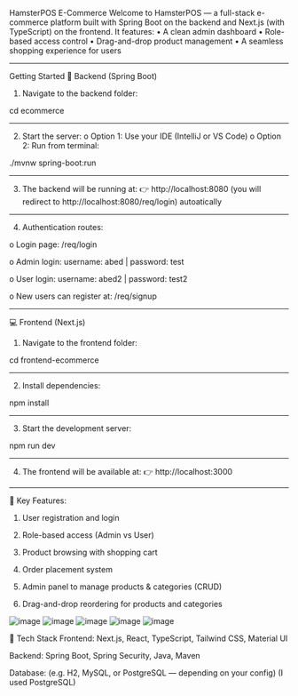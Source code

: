 HamsterPOS E-Commerce
Welcome to HamsterPOS — a full-stack e-commerce platform built with Spring Boot on the backend and Next.js (with TypeScript) on the frontend.
It features:
•	A clean admin dashboard
•	Role-based access control
•	Drag-and-drop product management
•	A seamless shopping experience for users
________________________________________
Getting Started
🔧 Backend (Spring Boot)
1.	Navigate to the backend folder:

cd ecommerce
________________________________________

2.	Start the server:
o	Option 1: Use your IDE (IntelliJ or VS Code)
o	Option 2: Run from terminal:

./mvnw spring-boot:run
________________________________________

3.	The backend will be running at:
👉 http://localhost:8080 (you will redirect to http://localhost:8080/req/login) autoatically
________________________________________

4.	Authentication routes:

o	 Login page: /req/login

o	 Admin login:
username: abed | password: test

o	 User login:
username: abed2 | password: test2

o	 New users can register at: /req/signup
________________________________________
💻 Frontend (Next.js)
1.	Navigate to the frontend folder:

cd frontend-ecommerce
________________________________________

2.	Install dependencies:

npm install
________________________________________

3.	Start the development server:

npm run dev
________________________________________

4.	The frontend will be available at:
👉 http://localhost:3000
________________________________________


🔐 Key Features:
 1. User registration and login

 2. Role-based access (Admin vs User)

 3. Product browsing with shopping cart

 4. Order placement system

 5. Admin panel to manage products & categories (CRUD)

 6. Drag-and-drop reordering for products and categories

![image](https://github.com/user-attachments/assets/53791efd-a52e-4cca-91e0-a9d4409af1c0)
![image](https://github.com/user-attachments/assets/0724a831-8a84-419d-a28a-217cc2f534f3)
![image](https://github.com/user-attachments/assets/14508ae9-efab-4b35-9df2-2816933198d6)
![image](https://github.com/user-attachments/assets/6dfdbc3f-65bc-4e3c-b8a2-ff122a8339f6)
![image](https://github.com/user-attachments/assets/dd5e4e31-f564-4627-a59e-9f31ae008dd9)


🧰 Tech Stack
Frontend: Next.js, React, TypeScript, Tailwind CSS, Material UI

Backend: Spring Boot, Spring Security, Java, Maven

Database: (e.g. H2, MySQL, or PostgreSQL — depending on your config) (I used PostgreSQL)

